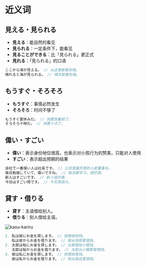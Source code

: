 # 近义词

## 見える・見られる

- **見える**：能自然的看见
- **見られる**：一定条件下，能看见
- **見ることができる**：比「見られる」更正式
- **見れる**：「見られる」的口语

```js
ここから海が見える。 // 从这里能看到海。
晴れると海が見られる。 // 晴天能看到海。
```

## もうすぐ・そろそろ

- **もうすぐ**：事情必然发生
- **そろそろ**：时间不够了

```js
もうすぐ夏休みだ。 // 快要放暑假了。
そろそろ十時だ。 // 快要十点了。
```

## 偉い・すごい

- **偉い**：表示身份地位很高，也表示对小孩行为的赞美，只能对人使用
- **すごい**：表示超出预期的结果

```js
会社で一番偉い人は社長です。 // 公司里最厉害的人是董事长。
毎日勉強していて、偉いですね。 // 每天都学习，很厉害。
新人はすごいです。 // 新人很厉害。
今日はすごい雨です。 // 今天雨很大。
```

## 貸す・借りる

- **貸す**：主语借给别人。
- **借りる**：别人借给主语。

![kasu-kariru](/vocab-compare-kasu-kariru.svg)

```js
1. 私は彼にお金を貸します。 // 我借给他钱。
   私は彼からお金を借ります。 // 我从他那里借钱。
2. 太郎は桜にお金を貸します。 // 太郎借给小樱钱。
   太郎は桜からお金を借ります。 // 太郎从小樱那里借钱。
3. 彼は私にお金を貸します。 // 他借给我钱。
   彼は私からお金を借ります。 // 他从我这里借钱。
```
